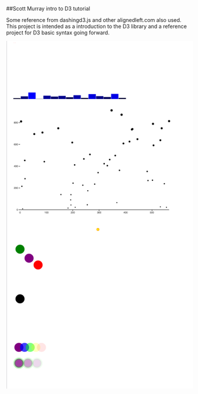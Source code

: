 ##Scott Murray intro to D3 tutorial

Some reference from dashingd3.js and other alignedleft.com also used. This project is intended as a introduction to the D3 library and a reference project for D3 basic syntax going forward.

![alt text](assets/sMurrayTutorial.png)
